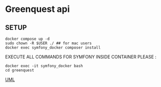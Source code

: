 # Greenquest api

## SETUP
```shell
docker compose up -d
sudo chown -R $USER ./ ## for mac users
docker exec symfony_docker composer install
```

EXECUTE ALL COMMANDS FOR SYMFONY INSIDE CONTAINER PLEASE :
```shell
docker exec -it symfony_docker bash
cd greenquest
```

[UML](./UML.md)
